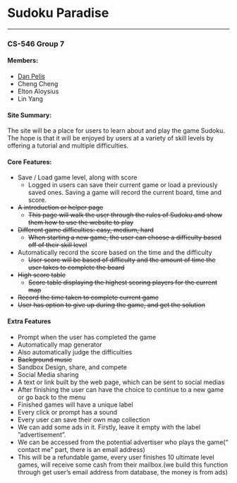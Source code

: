 # Sudoku Paradise
---
### CS-546 Group 7
#### Members: 
  * [Dan Pelis](https://github.com/danpelis)
  * Cheng Cheng
  * Elton Aloysius
  * Lin Yang

#### Site Summary:
The site will be a place for users to learn about and play the game Sudoku. The hope is that it will be enjoyed by users at a variety of skill levels by offering a tutorial and multiple difficulties.

#### Core Features:
  * Save / Load game level, along with score
    * Logged in users can save their current game or load a previously saved ones. Saving a game will record the current board, time and score.
  * ~~A introduction or helper page~~
    * ~~This page will walk the user through the rules of Sudoku and show them how to use the website to play~~
  * ~~Different game difficulties: easy, medium, hard~~
    * ~~When starting a new game, the user can choose a difficulty based off of their skill level~~
  * Automatically record the score based on the time and the difficulty
    * ~~User score will be based of difficulty and the amount of time the user takes to complete the board~~
  * ~~High score table~~
    * ~~Score table displaying the highest scoring players for the current map~~
  * ~~Record the time taken to complete current game~~
  * ~~User has option to give up during the game, and get the solution~~

#### Extra Features 
  * Prompt when the user has completed the game
  * Automatically map generator
  * Also automatically judge the difficulties
  * ~~Background music~~
  * Sandbox Design, share, and compete
  * Social Media sharing
  * A text or link built by the web page, which can be sent to social medias
  * After finishing the user can have the choice to continue to a new game or go back to the menu
  * Finished games will have a unique label
  * Every click or prompt has a sound
  * Every user can save their own map collection
  * We can add some ads in it. Firstly, leave it empty with the label ”advertisement”.
  * We can be accessed from the potential advertiser who plays the game(“ contact me” part, there is an email address)
  * This will be a refundable game, every user finishes 10 ultimate level games, will receive some cash from their mailbox.(we build this function through get user’s email address from database, the money is from ads)
